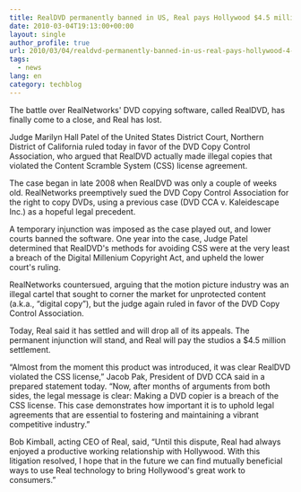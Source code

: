 ```yaml
---
title: RealDVD permanently banned in US, Real pays Hollywood $4.5 million
date: 2010-03-04T19:13:00+00:00
layout: single
author_profile: true
url: 2010/03/04/realdvd-permanently-banned-in-us-real-pays-hollywood-4-5-million/
tags:
  - news
lang: en
category: techblog
---
```

The battle over RealNetworks' DVD copying software, called RealDVD, has finally come to a close, and Real has lost.

Judge Marilyn Hall Patel of the United States District Court, Northern District of California ruled today in favor of the DVD Copy Control Association, who argued that RealDVD actually made illegal copies that violated the Content Scramble System (CSS) license agreement.

The case began in late 2008 when RealDVD was only a couple of weeks old. RealNetworks preemptively sued the DVD Copy Control Association for the right to copy DVDs, using a previous case (DVD CCA v. Kaleidescape Inc.) as a hopeful legal precedent.

A temporary injunction was imposed as the case played out, and lower courts banned the software. One year into the case, Judge Patel determined that RealDVD's methods for avoiding CSS were at the very least a breach of the Digital Millenium Copyright Act, and upheld the lower court's ruling.

RealNetworks countersued, arguing that the motion picture industry was an illegal cartel that sought to corner the market for unprotected content (a.k.a., “digital copy”), but the judge again ruled in favor of the DVD Copy Control Association.

Today, Real said it has settled and will drop all of its appeals. The permanent injunction will stand, and Real will pay the studios a $4.5 million settlement.

“Almost from the moment this product was introduced, it was clear RealDVD violated the CSS license,” Jacob Pak, President of DVD CCA said in a prepared statement today. “Now, after months of arguments from both sides, the legal message is clear: Making a DVD copier is a breach of the CSS license. This case demonstrates how important it is to uphold legal agreements that are essential to fostering and maintaining a vibrant competitive industry.”

Bob Kimball, acting CEO of Real, said, “Until this dispute, Real had always enjoyed a productive working relationship with Hollywood. With this litigation resolved, I hope that in the future we can find mutually beneficial ways to use Real technology to bring Hollywood's great work to consumers.”